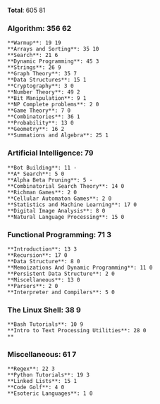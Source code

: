 **Total**: 605 81

### **Algorithm**: 356 62
	**Warmup**: 19 19
	**Arrays and Sorting**: 35 10
	**Search**: 21 6
	**Dynamic Programming**: 45 3
	**Strings**: 26 9
	**Graph Theory**: 35 7
	**Data Structures**: 15 1
	**Cryptography**: 3 0
	**Number Theory**: 49 2
	**Bit Manipulation**: 9 1
	**NP Complete problems**: 2 0
	**Game Theory**: 7 0
	**Combinatories**: 36 1
	**Probability**: 13 0
	**Geometry**: 16 2
	**Summations and Algebra**: 25 1

### **Artificial Intelligence**: 79
	**Bot Building**: 11 -
	**A* Search**: 5 0
	**Alpha Beta Pruning**: 5 -
	**Combinatorial Search Theory**: 14 0
	**Richman Games**: 2 0
	**Cellular Automaton Games**: 2 0
	**Statistics and Machine Learning**: 17 0
	**Digital Image Analysis**: 8 0
	**Natural Language Processing**: 15 0

### **Functional Programming**: 71 3
	**Introduction**: 13 3
	**Recursion**: 17 0
	**Data Structure**: 8 0
	**Memoizations And Dynamic Programming**: 11 0
	**Persistent Data Structure**: 2 0
	**Miscellaneous**: 13 0
	**Parsers**: 2 0
	**Interpreter and Compilers**: 5 0

### **The Linux Shell**: 38 9
	**Bash Tutorials**: 10 9
	**Intro to Text Processing Utilities**: 28 0
	**
### **Miscellaneous**: 61 7
	**Regex**: 22 3
	**Python Tutorials**: 19 3
	**Linked Lists**: 15 1
	**Code Golf**: 4 0
	**Esoteric Languages**: 1 0